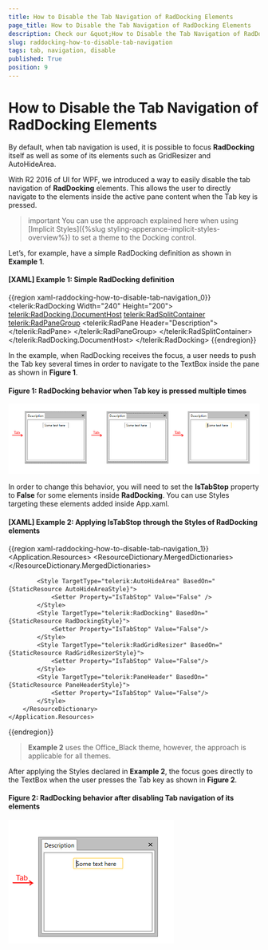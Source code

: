 ```yaml
---
title: How to Disable the Tab Navigation of RadDocking Elements
page_title: How to Disable the Tab Navigation of RadDocking Elements
description: Check our &quot;How to Disable the Tab Navigation of RadDocking Elements&quot; documentation article for the RadDocking WPF control.
slug: raddocking-how-to-disable-tab-navigation
tags: tab, navigation, disable
published: True
position: 9
---
```


# How to Disable the Tab Navigation of RadDocking Elements

By default, when tab navigation is used, it is possible to focus __RadDocking__ itself as well as some of its elements such as GridResizer and AutoHideArea.

With R2 2016 of UI for WPF, we introduced a way to easily disable the tab navigation of __RadDocking__ elements. This allows the user to directly navigate to the elements inside the active pane content when the Tab key is pressed.

>important You can use the approach explained here when using [Implicit Styles]({%slug styling-apperance-implicit-styles-overview%}) to set a theme to the Docking control.

Let’s, for example, have a simple RadDocking definition as shown in __Example 1__.

#### __[XAML] Example 1: Simple RadDocking definition__

{{region xaml-raddocking-how-to-disable-tab-navigation_0}}
	<telerik:RadDocking Width="240" Height="200">
	    <telerik:RadDocking.DocumentHost>
	        <telerik:RadSplitContainer>
	            <telerik:RadPaneGroup>
	                <telerik:RadPane Header="Description">
	                    <TextBox Text="Some text here"  Width="100" Margin="10" />
	                </telerik:RadPane>
	            </telerik:RadPaneGroup>
	        </telerik:RadSplitContainer>
	    </telerik:RadDocking.DocumentHost>
	</telerik:RadDocking>
{{endregion}}

In the example, when RadDocking receives the focus, a user needs to push the Tab key several times in order to navigate to the TextBox inside the pane as shown in __Figure 1__.   

#### __Figure 1: RadDocking behavior when Tab key is pressed multiple times__

![](images/docking_tabnavigation_01.png)

In order to change this behavior, you will need to set the __IsTabStop__ property to __False__ for some elements inside __RadDocking__. You can use Styles targeting these elements added inside App.xaml.

#### __[XAML] Example 2: Applying IsTabStop through the Styles of RadDocking elements__

{{region xaml-raddocking-how-to-disable-tab-navigation_1}}
	<Application.Resources>
	    <ResourceDictionary>
	        <ResourceDictionary.MergedDictionaries>
	            <ResourceDictionary Source="/Telerik.Windows.Themes.Office_Black;component/Themes/System.Windows.xaml"/>
	            <ResourceDictionary Source="/Telerik.Windows.Themes.Office_Black;component/Themes/Telerik.Windows.Controls.xaml"/>
	            <ResourceDictionary Source="/Telerik.Windows.Themes.Office_Black;component/Themes/Telerik.Windows.Controls.Navigation.xaml"/>
	            <ResourceDictionary Source="/Telerik.Windows.Themes.Office_Black;component/Themes/Telerik.Windows.Controls.Docking.xaml"/>
	        </ResourceDictionary.MergedDictionaries>
	
	        <Style TargetType="telerik:AutoHideArea" BasedOn="{StaticResource AutoHideAreaStyle}">
	            <Setter Property="IsTabStop" Value="False" />
	        </Style>
	        <Style TargetType="telerik:RadDocking" BasedOn="{StaticResource RadDockingStyle}">
	            <Setter Property="IsTabStop" Value="False"/>
	        </Style>
	        <Style TargetType="telerik:RadGridResizer" BasedOn="{StaticResource RadGridResizerStyle}">
	            <Setter Property="IsTabStop" Value="False"/>
	        </Style>
	        <Style TargetType="telerik:PaneHeader" BasedOn="{StaticResource PaneHeaderStyle}">
	            <Setter Property="IsTabStop" Value="False"/>
	        </Style>
	    </ResourceDictionary>
	</Application.Resources>
{{endregion}}

>__Example 2__ uses the Office_Black theme, however, the approach is applicable for all themes.

After applying the Styles declared in __Example 2__, the focus goes directly to the TextBox when the user presses the Tab key as shown in __Figure 2__.

#### __Figure 2: RadDocking behavior after disabling Tab navigation of its elements__

![](images/docking_tabnavigation_02.png)
